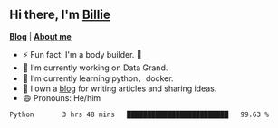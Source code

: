 

## Hi there, I'm [Billie](https://billie52707.cn) 
<strong><a href="https://www.cnblogs.com/billie52707">Blog</a></strong> |
  <strong><a href="https://billie52707.cn/about/">About me</a></strong>  

- ⚡  Fun fact: I'm a body builder. 🏃 
- 🔭  I’m currently working on Data Grand.
- 🌱  I’m currently learning python、docker.
- 📑  I own a [blog](https://billie52707.cn) for writing articles and sharing ideas.
- 😄  Pronouns: He/him







<!--START_SECTION:waka-->
```text
Python       3 hrs 48 mins   █████████████████████████   99.63 % 
```
<!--END_SECTION:waka-->
